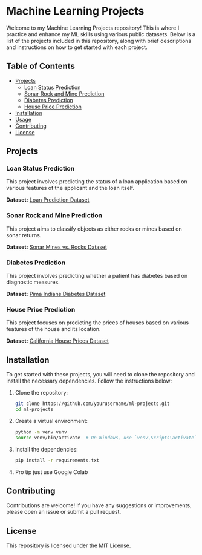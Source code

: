 # Machine Learning Projects

Welcome to my Machine Learning Projects repository! This is where I practice and enhance my ML skills using various public datasets. Below is a list of the projects included in this repository, along with brief descriptions and instructions on how to get started with each project.

## Table of Contents

- [Projects](#projects)
  - [Loan Status Prediction](#loan-status-prediction)
  - [Sonar Rock and Mine Prediction](#sonar-rock-and-mine-prediction)
  - [Diabetes Prediction](#diabetes-prediction)
  - [House Price Prediction](#house-price-prediction)
- [Installation](#installation)
- [Usage](#usage)
- [Contributing](#contributing)
- [License](#license)

## Projects

### Loan Status Prediction

This project involves predicting the status of a loan application based on various features of the applicant and the loan itself.

**Dataset:** [Loan Prediction Dataset](Loan_Status_prediction/loan_status.csv)

### Sonar Rock and Mine Prediction

This project aims to classify objects as either rocks or mines based on sonar returns.

**Dataset:** [Sonar Mines vs. Rocks Dataset](mine_and_rock_prediction/Copy%20of%20sonar%20data.csv)

### Diabetes Prediction

This project involves predicting whether a patient has diabetes based on diagnostic measures.

**Dataset:** [Pima Indians Diabetes Dataset](Diabetes_prediction/diabetes.csv)

### House Price Prediction

This project focuses on predicting the prices of houses based on various features of the house and its location.

**Dataset:** [California House Prices Dataset](House_prediction/california_housing.csv)

## Installation

To get started with these projects, you will need to clone the repository and install the necessary dependencies. Follow the instructions below:

1. Clone the repository:
    ```bash
    git clone https://github.com/yourusername/ml-projects.git
    cd ml-projects
    ```

2. Create a virtual environment:
    ```bash
    python -m venv venv
    source venv/bin/activate  # On Windows, use `venv\Scripts\activate`
    ```

3. Install the dependencies:
    ```bash
    pip install -r requirements.txt
    ```
4. Pro tip just use Google Colab

## Contributing
Contributions are welcome! If you have any suggestions or improvements, please open an issue or submit a pull request.

## License
This repository is licensed under the MIT License.
